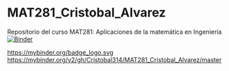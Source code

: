# MAT281_Cristobal_Alvarez
Repositorio del curso MAT281: Aplicaciones de la matemática en Ingeniería 
[![Binder](https://mybinder.org/badge_logo.svg)](https://mybinder.org/v2/gh/Cristobal314/MAT281_Cristobal_Alvarez/master)

https://mybinder.org/badge_logo.svg
 https://mybinder.org/v2/gh/Cristobal314/MAT281_Cristobal_Alvarez/master
